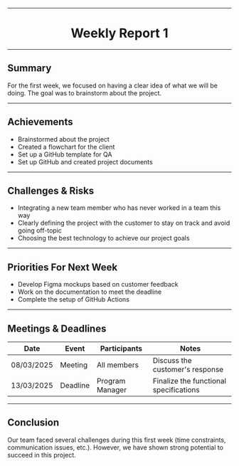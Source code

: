 <div align="center">

---

# Weekly Report 1

</div>

---

## Summary

For the first week, we focused on having a clear idea of what we will be doing. The goal was to brainstorm about the project.  

---

## Achievements

- Brainstormed about the project  
- Created a flowchart for the client  
- Set up a GitHub template for QA  
- Set up GitHub and created project documents  

---

## Challenges & Risks

- Integrating a new team member who has never worked in a team this way  
- Clearly defining the project with the customer to stay on track and avoid going off-topic  
- Choosing the best technology to achieve our project goals  

---

## Priorities For Next Week

- Develop Figma mockups based on customer feedback  
- Work on the documentation to meet the deadline  
- Complete the setup of GitHub Actions  

---

## Meetings & Deadlines  

| Date       | Event    | Participants    | Notes                                  |
|------------|----------|-----------------|----------------------------------------|
| 08/03/2025 | Meeting  | All members     | Discuss the customer's response        |
| 13/03/2025 | Deadline | Program Manager | Finalize the functional specifications |

---

## Conclusion

Our team faced several challenges during this first week (time constraints, communication issues, etc.). However, we have shown strong potential to succeed in this project.
